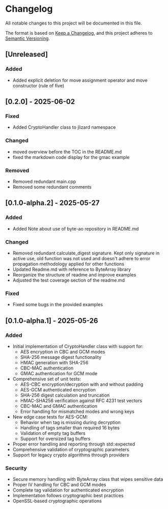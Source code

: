 # Changelog
All notable changes to this project will be documented in this file.

The format is based on [Keep a Changelog](https://keepachangelog.com/en/1.0.0/),
and this project adheres to [Semantic Versioning](https://semver.org/spec/v2.0.0.html).


## [Unreleased]

### Added
- Added explicit deletion for move assignment operator and move constructor (rule of five)

## [0.2.0] - 2025-06-02

### Fixed
- Added CryptoHandler class to jlizard namespace

### Changed
- moved overview before the TOC in the README.md
- fixed the markdown code display for the gmac example

### Removed
- Removed redundant main.cpp
- Removed some redundant comments

## [0.1.0-alpha.2] - 2025-05-27

### Added
- Added Note about use of byte-ao repository in README.md

### Changed
- Removed redundant calculate_digest signature. Kept only signature in active use, old function was not used
  and doesn't adhere to error propagation methodology applied for other functions
- Updated Readme.md with reference to ByteArray library
- Reorganize the structure of readme and improve examples
- Adjusted the test coverage section of the readme.md

### Fixed
- Fixed some bugs in the provided examples

## [0.1.0-alpha.1] - 2025-05-26

### Added
- Initial implementation of CryptoHandler class with support for:
    - AES encryption in CBC and GCM modes
    - SHA-256 message digest functionality
    - HMAC generation with SHA-256
    - CBC-MAC authentication
    - GMAC authentication for GCM mode
- Comprehensive set of unit tests:
    - AES-CBC encryption/decryption with and without padding
    - AES-GCM authenticated encryption
    - SHA-256 digest calculation and truncation
    - HMAC-SHA256 verification against RFC 4231 test vectors
    - CBC-MAC and GMAC authentication
    - Error handling for mismatched modes and wrong keys
- New edge case tests for AES-GCM:
    - Behavior when tag is missing during decryption
    - Handling of tags smaller than required 16 bytes
    - Validation of empty tag buffers
    - Support for oversized tag buffers
- Proper error handling and reporting through std::expected
- Comprehensive validation of cryptographic parameters
- Support for legacy crypto algorithms through providers

### Security
- Secure memory handling with ByteArray class that wipes sensitive data
- Proper IV handling for CBC and GCM modes
- Complete tag validation for authenticated encryption
- Implementation follows cryptographic best practices
- OpenSSL-based cryptographic operations
